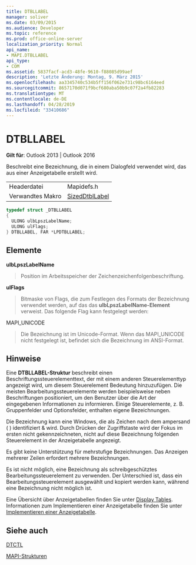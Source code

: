 ```yaml
---
title: DTBLLABEL
manager: soliver
ms.date: 03/09/2015
ms.audience: Developer
ms.topic: reference
ms.prod: office-online-server
localization_priority: Normal
api_name:
- MAPI.DTBLLABEL
api_type:
- COM
ms.assetid: 5837facf-acd3-48fe-9610-f88085d99aef
description: 'Letzte Änderung: Montag, 9. März 2015'
ms.openlocfilehash: aa3345740c534b5ff156f062e731c98bc6164eed
ms.sourcegitcommit: 8657170d071f9bcf680aba50b9c07f2a4fb82283
ms.translationtype: MT
ms.contentlocale: de-DE
ms.lasthandoff: 04/28/2019
ms.locfileid: "33410686"
---
```

# <a name="dtbllabel"></a>DTBLLABEL

  
  
**Gilt für**: Outlook 2013 | Outlook 2016 
  
Beschreibt eine Bezeichnung, die in einem Dialogfeld verwendet wird, das aus einer Anzeigetabelle erstellt wird.
  
|||
|:-----|:-----|
|Headerdatei  <br/> |Mapidefs.h  <br/> |
|Verwandtes Makro  <br/> |[SizedDtblLabel](sizeddtbllabel.md) <br/> |
   
```cpp
typedef struct _DTBLLABEL
{
  ULONG ulbLpszLabelName;
  ULONG ulFlags;
} DTBLLABEL, FAR *LPDTBLLABEL;

```

## <a name="members"></a>Elemente

 **ulbLpszLabelName**
  
> Position im Arbeitsspeicher der Zeichenzeichenfolgenbeschriftung.
    
 **ulFlags**
  
> Bitmaske von Flags, die zum Festlegen des Formats der Bezeichnung verwendet werden, auf das das **ulbLpszLabelName-Element** verweist. Das folgende Flag kann festgelegt werden: 
    
MAPI_UNICODE 
  
> Die Bezeichnung ist im Unicode-Format. Wenn das MAPI_UNICODE nicht festgelegt ist, befindet sich die Bezeichnung im ANSI-Format.
    
## <a name="remarks"></a>Hinweise

Eine **DTBLLABEL-Struktur** beschreibt einen Beschriftungssteuerelementtext, der mit einem anderen Steuerelementtyp angezeigt wird, um diesem Steuerelement Bedeutung hinzuzufügen. Die meisten Bearbeitungssteuerelemente werden beispielsweise neben Beschriftungen positioniert, um den Benutzer über die Art der eingegebenen Informationen zu informieren. Einige Steuerelemente, z. B. Gruppenfelder und Optionsfelder, enthalten eigene Bezeichnungen. 
  
Die Bezeichnung kann eine Windows, die als Zeichen nach dem ampersand ( ) identifiziert &amp; wird. Durch Drücken der Zugriffstaste wird der Fokus im ersten nicht gekennzeichneten, nicht auf diese Bezeichnung folgenden Steuerelement in der Anzeigetabelle angezeigt.
  
Es gibt keine Unterstützung für mehrstufige Bezeichnungen. Das Anzeigen mehrerer Zeilen erfordert mehrere Bezeichnungen.
  
Es ist nicht möglich, eine Bezeichnung als schreibgeschütztes Bearbeitungssteuerelement zu verwenden. Der Unterschied ist, dass ein Bearbeitungssteuerelement ausgewählt und kopiert werden kann, während eine Bezeichnung nicht möglich ist. 
  
Eine Übersicht über Anzeigetabellen finden Sie unter [Display Tables](display-tables.md). Informationen zum Implementieren einer Anzeigetabelle finden Sie unter [Implementieren einer Anzeigetabelle](display-table-implementation.md).
  
## <a name="see-also"></a>Siehe auch



[DTCTL](dtctl.md)


[MAPI-Strukturen](mapi-structures.md)

